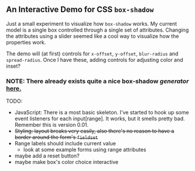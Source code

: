 ## An Interactive Demo for CSS `box-shadow`

Just a small experiment to visualize how `box-shadow` works. My current model is a single box controlled through a single set of attributes. Changing the attributes using a slider seemed like a cool way to visualize how the properties work.

The demo will (at first) controls for `x-offset`, `y-offset`, `blur-radius` and `spread-radius`. Once I have these, adding controls for adjusting color and inset?

### NOTE: There already exists quite a nice box-shadow _generator_ [here.](https://cssgenerator.org/box-shadow-css-generator.html)

TODO:

- JavaScript: There is a most basic skeleton. I've started to hook up some event listeners for each input[range]. It works, but it smells pretty bad. Remember this is version 0.01.
- ~~Styling: layout breaks very easily, also there's no reason to have a border around the form's `fieldset`~~
- Range labels should include current value
  - look at some example forms using range attributes
- maybe add a reset button?
- maybe make box's color choice interactive
